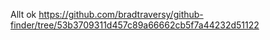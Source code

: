 Allt ok
https://github.com/bradtraversy/github-finder/tree/53b3709311d457c89a66662cb5f7a44232d51122
